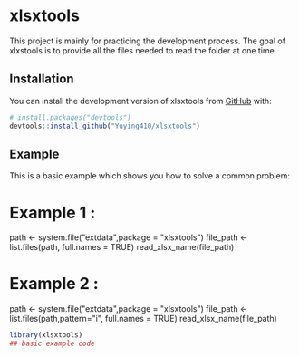 
# xlsxtools

<!-- badges: start -->
<!-- badges: end -->

This project is mainly for practicing the development process. 
The goal of xlxstools is to provide all the files needed to read the folder at one time.

## Installation

You can install the development version of xlsxtools from [GitHub](https://github.com/) with:

``` r
# install.packages("devtools")
devtools::install_github("Yuying410/xlsxtools")
```

## Example

This is a basic example which shows you how to solve a common problem:

# Example 1 :
path <- system.file("extdata",package = "xlsxtools")
file_path <- list.files(path, full.names = TRUE)
read_xlsx_name(file_path)

# Example 2 :
path <- system.file("extdata",package = "xlsxtools")
file_path <- list.files(path,pattern="i", full.names = TRUE)
read_xlsx_name(file_path)

``` r
library(xlsxtools)
## basic example code
```

